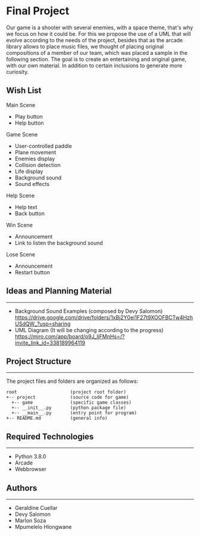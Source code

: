 # Final Project
Our game is a shooter with several enemies, with a space theme, that's why we focus on how it could be. For this we propose the use of a UML that will evolve according to the needs of the project, besides that as the arcade library allows to place music files, we thought of placing original compositions of a member of our team, which was placed a sample in the following section. The goal is to create an entertaining and original game, with our own material. In addition to certain inclusions to generate more curiosity.

## Wish List
Main Scene
- Play button
- Help button

Game Scene
- User-controlled paddle
- Plane movement
- Enemies display
- Collision detection
- Life display
- Background sound
- Sound effects

Help Scene
- Help text
- Back button

Win Scene
- Announcement
- Link to listen the background sound

Lose Scene
- Announcement
- Restart button

## Ideas and Planning Material
---
* Background Sound Examples (composed by Devy Salomon)
https://drive.google.com/drive/folders/1xBj2Y0ei1F27t9XOOFBCTw4HzhUSdQW_?usp=sharing
* UML Diagram (It will be changing according to the progress)
https://miro.com/app/board/o9J_ljFMnHs=/?invite_link_id=338189964119
## Project Structure
---
The project files and folders are organized as follows:
```
root                    (project root folder)
+-- project             (source code for game)
  +-- game              (specific game classes)
  +-- __init__.py       (python package file)
  +-- __main__.py       (entry point for program)
+-- README.md           (general info)
```

## Required Technologies
---
* Python 3.8.0
* Arcade
* Webbrowser

## Authors
---
* Geraldine Cuellar
* Devy Salomon
* Marlon Soza
* Mpumelelo Hlongwane
